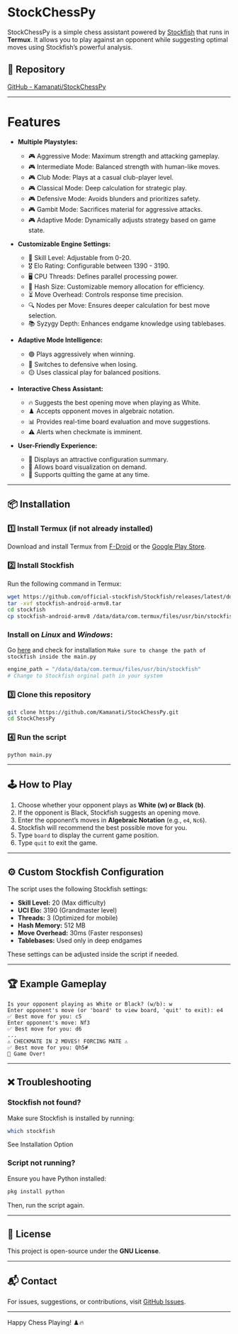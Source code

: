 # StockChessPy

StockChessPy is a simple chess assistant powered by [Stockfish](https://stockfishchess.org/) that runs in **Termux**. It allows you to play against an opponent while suggesting optimal moves using Stockfish’s powerful analysis.

## 🔗 Repository
[GitHub - Kamanati/StockChessPy](https://github.com/Kamanati/StockChessPy)

---
# Features 

- **Multiple Playstyles:**
  - 🎮 Aggressive Mode: Maximum strength and attacking gameplay.
  - 🎮 Intermediate Mode: Balanced strength with human-like moves.
  - 🎮 Club Mode: Plays at a casual club-player level.
  - 🎮 Classical Mode: Deep calculation for strategic play.
  - 🎮 Defensive Mode: Avoids blunders and prioritizes safety.
  - 🎮 Gambit Mode: Sacrifices material for aggressive attacks.
  - 🎮 Adaptive Mode: Dynamically adjusts strategy based on game state.

- **Customizable Engine Settings:**
  - 🧠 Skill Level: Adjustable from 0-20.
  - 🎖️ Elo Rating: Configurable between 1390 - 3190.
  - 🖥️ CPU Threads: Defines parallel processing power.
  - 💾 Hash Size: Customizable memory allocation for efficiency.
  - ⏳ Move Overhead: Controls response time precision.
  - 🔍 Nodes per Move: Ensures deeper calculation for best move selection.
  - 📚 Syzygy Depth: Enhances endgame knowledge using tablebases.

- **Adaptive Mode Intelligence:**
  - 🟢 Plays aggressively when winning.
  - 🔴 Switches to defensive when losing.
  - 🟡 Uses classical play for balanced positions.

- **Interactive Chess Assistant:**
  - 🔥 Suggests the best opening move when playing as White.
  - ♟️ Accepts opponent moves in algebraic notation.
  - 📊 Provides real-time board evaluation and move suggestions.
  - ⚠️ Alerts when checkmate is imminent.

- **User-Friendly Experience:**
  - 🎨 Displays an attractive configuration summary.
  - 📌 Allows board visualization on demand.
  - 🚪 Supports quitting the game at any time.


---

## 📦 Installation

### 1️⃣ Install **Termux** (if not already installed)
Download and install Termux from [F-Droid](https://f-droid.org/packages/com.termux/) or the [Google Play Store](https://play.google.com/store/apps/details?id=com.termux).

### 2️⃣ Install Stockfish  
Run the following command in Termux:

```sh
wget https://github.com/official-stockfish/Stockfish/releases/latest/download/stockfish-android-armv8.tar 
tar -xvf stockfish-android-armv8.tar
cd stockfish
cp stockfish-android-armv8 /data/data/com.termux/files/usr/bin/stockfish

```
### Install on *Linux* and *Windows*:

Go [here](https://stockfishchess.org/download/) and check for installation
`Make sure to change the path of stockfish inside the main.py`

```python
engine_path = "/data/data/com.termux/files/usr/bin/stockfish"
# Change to Stockfish orginal path in your system

```

### 3️⃣ Clone this repository  

```sh
git clone https://github.com/Kamanati/StockChessPy.git
cd StockChessPy
```

### 4️⃣ Run the script  

```sh
python main.py
```

---

## 🕹️ How to Play
1. Choose whether your opponent plays as **White (w) or Black (b)**.
2. If the opponent is Black, Stockfish suggests an opening move.
3. Enter the opponent’s moves in **Algebraic Notation** (e.g., `e4`, `Nc6`).
4. Stockfish will recommend the best possible move for you.
5. Type `board` to display the current game position.
6. Type `quit` to exit the game.

---

## ⚙️ Custom Stockfish Configuration
The script uses the following Stockfish settings:

- **Skill Level:** 20 (Max difficulty)
- **UCI Elo:** 3190 (Grandmaster level)
- **Threads:** 3 (Optimized for mobile)
- **Hash Memory:** 512 MB
- **Move Overhead:** 30ms (Faster responses)
- **Tablebases:** Used only in deep endgames

These settings can be adjusted inside the script if needed.

---

## 🏆 Example Gameplay
```
Is your opponent playing as White or Black? (w/b): w
Enter opponent's move (or 'board' to view board, 'quit' to exit): e4
✅ Best move for you: c5
Enter opponent's move: Nf3
✅ Best move for you: d6
...
⚠️ CHECKMATE IN 2 MOVES! FORCING MATE ⚠️
✅ Best move for you: Qh5#
🏁 Game Over!
```

---

## ❌ Troubleshooting

### Stockfish not found?
Make sure Stockfish is installed by running:

```sh
which stockfish
```
See Installation Option 

### Script not running?
Ensure you have Python installed:

```sh
pkg install python
```

Then, run the script again.

---

## 📜 License
This project is open-source under the **GNU License**.

---

## 📬 Contact
For issues, suggestions, or contributions, visit [GitHub Issues](https://github.com/Kamanati/StockChessPy/issues).

---

Happy Chess Playing! ♟️🔥

